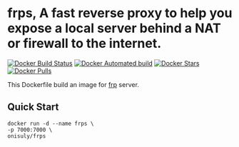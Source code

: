 # frps, A fast reverse proxy to help you expose a local server behind a NAT or firewall to the internet.

[![Docker Build Status](https://img.shields.io/docker/build/onisuly/frps.svg)](https://github.com/onisuly/docker-frps) [![Docker Automated build](https://img.shields.io/docker/automated/onisuly/frps.svg)](https://github.com/onisuly/docker-frps) [![Docker Stars](https://img.shields.io/docker/stars/onisuly/frps.svg)](https://github.com/onisuly/docker-frps) [![Docker Pulls](https://img.shields.io/docker/pulls/onisuly/frps.svg)](https://github.com/onisuly/docker-frps)

This Dockerfile build an image for [frp](https://github.com/fatedier/frp) server.

## Quick Start

```shell
docker run -d --name frps \
-p 7000:7000 \
onisuly/frps
```
